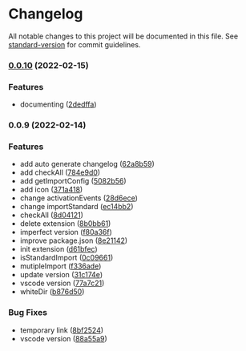 # Changelog

All notable changes to this project will be documented in this file. See [standard-version](https://github.com/conventional-changelog/standard-version) for commit guidelines.

### [0.0.10](https://github.com/ardor-zhang/format-import/compare/v0.0.9...v0.0.10) (2022-02-15)


### Features

* documenting ([2dedffa](https://github.com/ardor-zhang/format-import/commit/2dedffa7f5759d54b013a5d27e49242b4468561f))

### 0.0.9 (2022-02-14)


### Features

* add auto generate changelog ([62a8b59](https://github.com/ardor-zhang/format-import/commit/62a8b59301bdae4094ff839a6f3569a3ea968720))
* add checkAll ([784e9d0](https://github.com/ardor-zhang/format-import/commit/784e9d0b62936549226cdb3690f16d0acabd5463))
* add getImportConfig ([5082b56](https://github.com/ardor-zhang/format-import/commit/5082b568204a600c21e131016b823ddd301cd409))
* add icon ([371a418](https://github.com/ardor-zhang/format-import/commit/371a4180cf20c58625e3838956df85c8d071beef))
* change activationEvents ([28d6ece](https://github.com/ardor-zhang/format-import/commit/28d6ece48df4bffdfb302b97cff8a42942b12228))
* change importStandard ([ec14bb2](https://github.com/ardor-zhang/format-import/commit/ec14bb27bdab3bb51c0f198019ed84a19b69fe29))
* checkAll ([8d04121](https://github.com/ardor-zhang/format-import/commit/8d04121ed9c0c95ad7795bf2f5204cc181a5fdca))
* delete extension ([8b0bb61](https://github.com/ardor-zhang/format-import/commit/8b0bb61836275a4a46155dae8c2a27993a1caff1))
* imperfect version ([f80a36f](https://github.com/ardor-zhang/format-import/commit/f80a36f029de235fcbd4014d3978e045e282e18b))
* improve package.json ([8e21142](https://github.com/ardor-zhang/format-import/commit/8e21142c418c5537d0239d1d63a458626fc2bced))
* init extension ([d61bfec](https://github.com/ardor-zhang/format-import/commit/d61bfecb12baea59daa6f180413ded37aef3856b))
* isStandardImport ([0c09661](https://github.com/ardor-zhang/format-import/commit/0c09661ed892ca3727e670267fcd78380e5858cc))
* mutipleImport ([f336ade](https://github.com/ardor-zhang/format-import/commit/f336ade879c3bf7500e3295cae667a9cace0de3c))
* update version ([31c174e](https://github.com/ardor-zhang/format-import/commit/31c174e09404cc5e6f862612336afc0ae05bbdd1))
* vscode version ([77a7c21](https://github.com/ardor-zhang/format-import/commit/77a7c210a43d680fee0dab778a8d08ec61e6d579))
* whiteDir ([b876d50](https://github.com/ardor-zhang/format-import/commit/b876d5003c8b8db2185f3b29db6e29e456607f3a))


### Bug Fixes

* temporary link ([8bf2524](https://github.com/ardor-zhang/format-import/commit/8bf25241307eb22ca85bcaa6e1826928bdb82457))
* vscode version ([88a55a9](https://github.com/ardor-zhang/format-import/commit/88a55a9cf54e28c14ed94d6657ecfc7910f46358))
